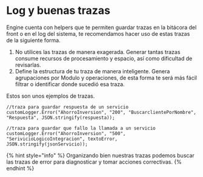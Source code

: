 # Log y buenas trazas

Engine cuenta con helpers que te permiten guardar trazas en la bitácora del front o en el log del sistema, te recomendamos hacer uso de estas trazas de la siguiente forma.

1. No utilices las trazas de manera exagerada. Generar tantas trazas consume recursos de procesamiento y espacio, así como dificultad de revisarlas.
2. Define la estructura de tu traza de manera inteligente.  Genera agrupaciones por Modulo y operaciones, de esta forma te será más fácil filtrar o identificar donde sucedió esa traza.

Estos son unos ejemplos de trazas.
```
//traza para guardar respuesta de un servicio
customLogger.Error("AhorroInversion", "200", "BuscarclientePorNombre", "Respuesta", JSON.stringify(respuesta));

//traza para guardar que fallo la llamada a un servicio
customLogger.Error("AhorroInversion", "500", "SerivicioLogicoIntegracion", textoError, JSON.stringify(jsonServicio));
```

{% hint style="info" %}
Organizando bien nuestras trazas podemos buscar las trazas de error para diagnosticar y tomar acciones correctivas.
{% endhint %}
